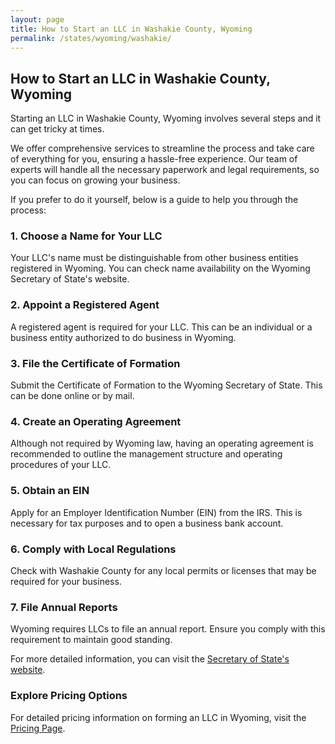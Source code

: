 ```yaml
---
layout: page
title: How to Start an LLC in Washakie County, Wyoming
permalink: /states/wyoming/washakie/
---
```


<h2>How to Start an LLC in Washakie County, Wyoming</h2>

<p>Starting an LLC in Washakie County, Wyoming involves several steps and it can get tricky at times.</p>

<p>We offer comprehensive services to streamline the process and take care of everything for you, ensuring a hassle-free experience. Our team of experts will handle all the necessary paperwork and legal requirements, so you can focus on growing your business.</p>

<p>If you prefer to do it yourself, below is a guide to help you through the process:</p>

<h3>1. Choose a Name for Your LLC</h3>
<p>Your LLC's name must be distinguishable from other business entities registered in Wyoming. You can check name availability on the Wyoming Secretary of State's website.</p>

<h3>2. Appoint a Registered Agent</h3>
<p>A registered agent is required for your LLC. This can be an individual or a business entity authorized to do business in Wyoming.</p>

<h3>3. File the Certificate of Formation</h3>
<p>Submit the Certificate of Formation to the Wyoming Secretary of State. This can be done online or by mail.</p>

<h3>4. Create an Operating Agreement</h3>
<p>Although not required by Wyoming law, having an operating agreement is recommended to outline the management structure and operating procedures of your LLC.</p>

<h3>5. Obtain an EIN</h3>
<p>Apply for an Employer Identification Number (EIN) from the IRS. This is necessary for tax purposes and to open a business bank account.</p>

<h3>6. Comply with Local Regulations</h3>
<p>Check with Washakie County for any local permits or licenses that may be required for your business.</p>

<h3>7. File Annual Reports</h3>
<p>Wyoming requires LLCs to file an annual report. Ensure you comply with this requirement to maintain good standing.</p>

<p>For more detailed information, you can visit the <a href="https://www.sos.wyoming.gov/">Secretary of State's website</a>.</p>

<h3>Explore Pricing Options</h3>
<p>For detailed pricing information on forming an LLC in Wyoming, visit the <a href="{ '/new-pricing/' | relative_url }">Pricing Page</a>.</p>
